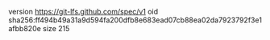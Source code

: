 version https://git-lfs.github.com/spec/v1
oid sha256:ff494b49a31a9d594fa200dfb8e683ead07cb88ea02da7923792f3e1afbb820e
size 215
